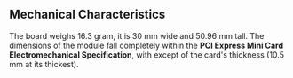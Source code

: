 ## Mechanical Characteristics

The board weighs 16.3 gram, it is 30 mm wide and 50.96 mm tall. The dimensions of the module fall completely within the **PCI Express Mini Card Electromechanical Specification**, with except of the card's thickness (10.5 mm at its thickest).

<rk-img
  src="/assets/images/datasheet/rak2287/mechanical/dimension.png"
  width="100%"
  figure-number="5"
  caption="RAK2287 Board Dimensions"
/>